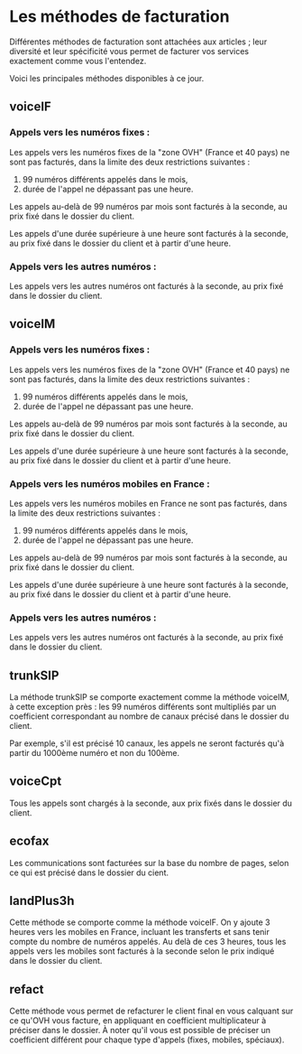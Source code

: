 # Les méthodes de facturation

Différentes méthodes de facturation sont attachées aux articles ; leur diversité et leur spécificité vous permet de facturer vos services exactement comme vous l'entendez.

Voici les principales méthodes disponibles à ce jour.

## voiceIF

### Appels vers les numéros fixes :

Les appels vers les numéros fixes de la "zone OVH" \(France et 40 pays\) ne sont pas facturés, dans la limite des deux restrictions suivantes :

1. 99 numéros différents appelés dans le mois,
2. durée de l'appel ne dépassant pas une heure.

Les appels au-delà de 99 numéros par mois sont facturés à la seconde, au prix fixé dans le dossier du client.

Les appels d'une durée supérieure à une heure sont facturés à la seconde, au prix fixé dans le dossier du client et à partir d'une heure.

### Appels vers les autres numéros  :

Les appels vers les autres numéros  ont facturés à la seconde, au prix fixé dans le dossier du client.

## voiceIM

### Appels vers les numéros fixes :

Les appels vers les numéros fixes de la "zone OVH" \(France et 40 pays\) ne sont pas facturés, dans la limite des deux restrictions suivantes :

1. 99 numéros différents appelés dans le mois,
2. durée de l'appel ne dépassant pas une heure.

Les appels au-delà de 99 numéros par mois sont facturés à la seconde, au prix fixé dans le dossier du client.

Les appels d'une durée supérieure à une heure sont facturés à la seconde, au prix fixé dans le dossier du client et à partir d'une heure.

### Appels vers les numéros mobiles en France :

Les appels vers les numéros mobiles en France ne sont pas facturés, dans la limite des deux restrictions suivantes :

1. 99 numéros différents appelés dans le mois,
2. durée de l'appel ne dépassant pas une heure.

Les appels au-delà de 99 numéros par mois sont facturés à la seconde, au prix fixé dans le dossier du client.

Les appels d'une durée supérieure à une heure sont facturés à la seconde, au prix fixé dans le dossier du client et à partir d'une heure.

### Appels vers les autres numéros :

Les appels vers les autres numéros ont facturés à la seconde, au prix fixé dans le dossier du client.

## trunkSIP

La méthode trunkSIP se comporte exactement comme la méthode voiceIM, à cette exception près : les 99 numéros différents sont multipliés par un coefficient correspondant au nombre de canaux précisé dans le dossier du client.

Par exemple, s'il est précisé 10 canaux, les appels ne seront facturés qu'à partir du 1000ème numéro et non du 100ème.

## voiceCpt

Tous les appels sont chargés à la seconde, aux prix fixés dans le dossier du client.

## ecofax

Les communications sont facturées sur la base du nombre de pages, selon ce qui est précisé dans le dossier du cient.

## landPlus3h

Cette méthode se comporte comme la méthode voiceIF. On y ajoute 3 heures vers les mobiles en France, incluant les transferts et sans tenir compte du nombre de numéros appelés. Au delà de ces 3 heures, tous les appels vers les mobiles sont facturés à la seconde selon le prix indiqué dans le dossier du client.

## refact

Cette méthode vous permet de refacturer le client final en vous calquant sur ce qu'OVH vous facture, en appliquant en coefficient multiplicateur à préciser dans le dossier. À noter qu'il vous est possible de préciser un coefficient différent pour chaque type d'appels \(fixes, mobiles, spéciaux\).


